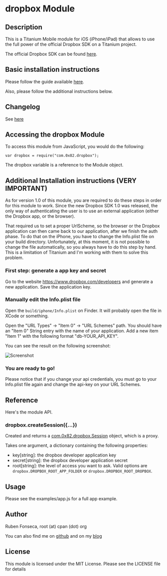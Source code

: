 # dropbox Module

## Description

This is a Titanium Mobile module for iOS (iPhone/iPad)
that allows to use the full power of the official Dropbox SDK 
on a Titanium project.

The official Dropbox SDK can be found
[here](https://www.dropbox.com/developers/releases).

## Basic installation instructions

Please follow the guide available [here](http://wiki.appcelerator.org/display/tis/Using+Titanium+Modules).

Also, please follow the additional instructions below.

## Changelog

See [here](changelog.html)

## Accessing the dropbox Module

To access this module from JavaScript, you would do the following:

	var dropbox = require("com.0x82.dropbox");

The dropbox variable is a reference to the Module object.	

## Additional Installation instructions (VERY IMPORTANT)

As for version 1.0 of this module, you are required to do these steps in
order for this module to work. Since the new Dropbox SDK 1.0 was released,
the only way of authenticating the user is to use an external application
(either the Dropbox app, or the browser).

That required us to set a proper UrlScheme, so the browser or the Dropbox
application can then came back to our application, after we finish the auth 
phase. To do that on the iPhone, you have to change the Info.plist file on
your build directory. Unfortunately, at this moment, it is not possible to 
change the file automatically, so you always have to do this step by hand.
This is a limitation of Titanium and I'm working with them to solve this 
problem.

### First step: generate a app key and secret

Go to the website https://www.dropbox.com/developers and generate a new 
application. Save the application key.

### Manually edit the Info.plist file

Open the `build/iphone/Info.plist` on Finder. It will probably open the file
in XCode or something.

Open the "URL Types" -> "Item 0" -> "URL Schemes" path. You should have an
"Item 0" String entry with the name of your application. Add a new item "Item 1"
with the following format "db-YOUR_API_KEY".

You can see the result on the following screenshot:

![Screenshot](http://f.cl.ly/items/30363R3R393g1L1B3r37/Screen%20Shot%202011-10-26%20at%2016.51.33.png)

### You are ready to go! 

Please notice that if you change your api credentials, you must go to your 
Info.plist file again and change the api-key on your URL Schemes.

## Reference

Here's the module API.

### dropbox.createSession({...})

Created and returns a [com.0x82.dropbox.Session](session.html) object, which is a proxy.

Takes one argument, a dictionary containing the following properties:

- key[string]: the dropbox developer application key
- secret[string]: the dropbox developer application secret
- root[string]: the level of access you want to ask. Valid options are
  `dropbox.DROPBOX_ROOT_APP_FOLDER` or `dropbox.DROPBOX_ROOT_DROPBOX`.

## Usage

Please see the examples/app.js for a full app example.

## Author

Ruben Fonseca, root (at) cpan (dot) org

You can also find me on [github](http://github.com/rubenfonseca) and on my
[blog](http://blog.0x82.com)

## License

This module is licensed under the MIT License. Please see the LICENSE file for
details
